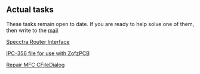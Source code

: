 ## Actual tasks

These tasks remain open to date. If you are ready to help solve one of them, then write to the [mail](duxah@yahoo.com)

[Specctra Router Interface](https://groups.io/g/freepcb/topic/dsn_for_autorouter/84364636)

[IPC-356 file for use with ZofzPCB](https://groups.io/g/freepcb/message/707)

[Repair MFC CFileDialog](https://groups.io/g/freepcb/message/646)
